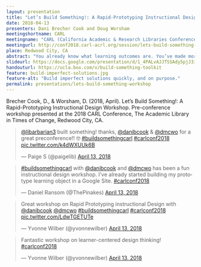 ```yaml
---
layout: presentation
title: "Let’s Build Something!: A Rapid-Prototyping Instructional Design Workshop"
date: 2018-04-13
presenters: Dani Brecher Cook and Doug Worsham
meetingshortname: CARL
meetingname: "CARL (California Academic & Research Libraries Conference) 2018"
meetingurl: http://conf2018.carl-acrl.org/session/lets-build-something-a-rapid-prototyping-instructional-design-workshop/
place: Redwood City, CA
abstract: "You already know what learning outcomes are. You’ve made more than enough LibGuides. Now you’re ready to do something different. Bring a learning outcome that you’d like to develop into a learning object, and spend the preconference workshop applying learner-centered and design-thinking frameworks to turn ideas into actionable prototypes ready for user feedback. This workshop will help you think creatively about pathways to a publishable prototype, paying special attention to varying resources and expertise. The guiding principles behind this workshop are to build imperfect solutions quickly and on purpose, to target highly specific outcomes, and to start with small and manageable projects. This iterative process begins with identifying learner challenges, then moves to imagining and creating focused interventions and partnering with learners for feedback and improvement. We aim to break down perceived barriers and build confidence and competence in designing a learning object, regardless of technical expertise or educational background."
slideurl: https://docs.google.com/presentation/d/1_4PALvAJJTSSAdy5pjJ3ilW7nB-kRwjmzeGj0tWQv5k/edit?usp=sharing
handouturl: https://ucla.box.com/v/build-something-toolkit 
feature: build-imperfect-solutions.jpg
feature-alt: "Build imperfect solutions quickly, and on purpose."
permalink: presentations/lets-build-something-workshop
---
```

Brecher Cook, D., & Worsham, D. (2018, April). Let’s Build Something!: A Rapid-Prototyping Instructional Design Workshop. Pre-conference workshop presented at the 2018 CARL Conference, The Academic Library in Times of Change, Redwood City, CA.


<blockquote class="twitter-tweet" data-lang="en"><p lang="en" dir="ltr"><a href="https://twitter.com/libarbarian3?ref_src=twsrc%5Etfw">@libarbarian3</a> built something! thanks, <a href="https://twitter.com/danibcook?ref_src=twsrc%5Etfw">@danibcook</a> &amp; <a href="https://twitter.com/dmcwo?ref_src=twsrc%5Etfw">@dmcwo</a> for a great preconference!! 🤓 <a href="https://twitter.com/hashtag/buildsomethingcarl?src=hash&amp;ref_src=twsrc%5Etfw">#buildsomethingcarl</a> <a href="https://twitter.com/hashtag/carlconf2018?src=hash&amp;ref_src=twsrc%5Etfw">#carlconf2018</a> <a href="https://t.co/k4dWXUUk6B">pic.twitter.com/k4dWXUUk6B</a></p>&mdash; Paige S (@paigelib) <a href="https://twitter.com/paigelib/status/984869003540623360?ref_src=twsrc%5Etfw">April 13, 2018</a></blockquote>
<script async src="https://platform.twitter.com/widgets.js" charset="utf-8"></script>


<blockquote class="twitter-tweet" data-lang="en"><p lang="en" dir="ltr"><a href="https://twitter.com/hashtag/buildsomethingcarl?src=hash&amp;ref_src=twsrc%5Etfw">#buildsomethingcarl</a> with <a href="https://twitter.com/danibcook?ref_src=twsrc%5Etfw">@danibcook</a> and <a href="https://twitter.com/dmcwo?ref_src=twsrc%5Etfw">@dmcwo</a> has been a fun instructional design workshop. I’ve already started building my prototype learning object in a Google Site. <a href="https://twitter.com/hashtag/carlconf2018?src=hash&amp;ref_src=twsrc%5Etfw">#carlconf2018</a></p>&mdash; Daniel Ransom (@ThePinakes) <a href="https://twitter.com/ThePinakes/status/984865631034998784?ref_src=twsrc%5Etfw">April 13, 2018</a></blockquote>
<script async src="https://platform.twitter.com/widgets.js" charset="utf-8"></script>

<blockquote class="twitter-tweet" data-lang="en"><p lang="en" dir="ltr">Great workshop on Rapid Prototyping instructional Design with <a href="https://twitter.com/danibcook?ref_src=twsrc%5Etfw">@danibcook</a> <a href="https://twitter.com/dmcwo?ref_src=twsrc%5Etfw">@dmcwo</a> <a href="https://twitter.com/hashtag/buildsomethingcarl?src=hash&amp;ref_src=twsrc%5Etfw">#buildsomethingcarl</a> <a href="https://twitter.com/hashtag/carlconf2018?src=hash&amp;ref_src=twsrc%5Etfw">#carlconf2018</a> <a href="https://t.co/LdwTGETUTe">pic.twitter.com/LdwTGETUTe</a></p>&mdash; Yvonne Wilber (@yvonnewilber) <a href="https://twitter.com/yvonnewilber/status/984869024734461952?ref_src=twsrc%5Etfw">April 13, 2018</a></blockquote>
<script async src="https://platform.twitter.com/widgets.js" charset="utf-8"></script>

<blockquote class="twitter-tweet" data-lang="en"><p lang="en" dir="ltr">Fantastic workshop on learner-centered design thinking! <a href="https://twitter.com/hashtag/carlconf2018?src=hash&amp;ref_src=twsrc%5Etfw">#carlconf2018</a></p>&mdash; Yvonne Wilber (@yvonnewilber) <a href="https://twitter.com/yvonnewilber/status/984826914777919488?ref_src=twsrc%5Etfw">April 13, 2018</a></blockquote>
<script async src="https://platform.twitter.com/widgets.js" charset="utf-8"></script>
